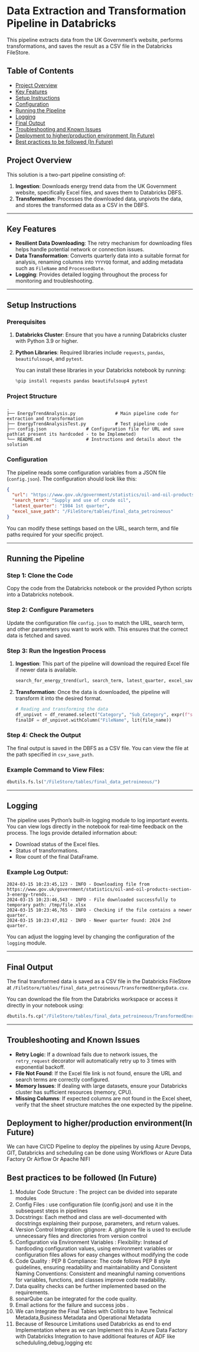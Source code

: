 
# Data Extraction and Transformation Pipeline in Databricks

This pipeline extracts data from the UK Government’s website, performs transformations, and saves the result as a CSV file in the Databricks FileStore.

## Table of Contents
- [Project Overview](#project-overview)
- [Key Features](#key-features)
- [Setup Instructions](#setup-instructions)
- [Configuration](#configuration)
- [Running the Pipeline](#running-the-pipeline)
- [Logging](#logging)
- [Final Output](#final-output)
- [Troubleshooting and Known Issues](#troubleshooting-and-known-issues)
- [Deployment to higher/production environment (In Future)](#deployment-to-higher-production-environment-in-future)
- [Best practices to be followed (In Future)](#best-practices-to-be-followed-in-future)

## Project Overview

This solution is a two-part pipeline consisting of:
1. **Ingestion**: Downloads energy trend data from the UK Government website, specifically Excel files, and saves them to Databricks DBFS.
2. **Transformation**: Processes the downloaded data, unpivots the data, and stores the transformed data as a CSV in the DBFS.

---

## Key Features

- **Resilient Data Downloading**: The retry mechanism for downloading files helps handle potential network or connection issues.
- **Data Transformation**: Converts quarterly data into a suitable format for analysis, renaming columns into `YYYYQQ` format, and adding metadata such as `FileName` and `ProcessedDate`.
- **Logging**: Provides detailed logging throughout the process for monitoring and troubleshooting.

---

## Setup Instructions

### Prerequisites
1. **Databricks Cluster**: Ensure that you have a running Databricks cluster with Python 3.9 or higher.
2. **Python Libraries**: Required libraries include `requests`, `pandas`, `beautifulsoup4`, and `pytest`.

   You can install these libraries in your Databricks notebook by running:

   ```python
   %pip install requests pandas beautifulsoup4 pytest
   ```

### Project Structure

```
.
├── EnergyTrendAnalysis.py               # Main pipeline code for extraction and transformation
├── EnergyTrendAnalysisTest.py           # Test pipeline code 
├── config.json               # Configuration file for URL and save path(at present its hardcoded - to be Implemeted)
└── README.md                 # Instructions and details about the solution
```

### Configuration

The pipeline reads some configuration variables from a JSON file (`config.json`). The configuration should look like this:

```json
{
  "url": "https://www.gov.uk/government/statistics/oil-and-oil-products-section-3-energy-trends",
  "search_term": "Supply and use of crude oil",
  "latest_quarter": "1984 1st quarter",
  "excel_save_path": "/FileStore/tables/final_data_petroineous"
}
```

You can modify these settings based on the URL, search term, and file paths required for your specific project.

---

## Running the Pipeline

### Step 1: Clone the Code

Copy the code from the Databricks notebook or the provided Python scripts into a Databricks notebook.

### Step 2: Configure Parameters

Update the configuration file `config.json` to match the URL, search term, and other parameters you want to work with. This ensures that the correct data is fetched and saved.

### Step 3: Run the Ingestion Process

1. **Ingestion**: This part of the pipeline will download the required Excel file if newer data is available.

   ```python
   search_for_energy_trend(url, search_term, latest_quarter, excel_save_path)
   ```

2. **Transformation**: Once the data is downloaded, the pipeline will transform it into the desired format.

   ```python
   # Reading and transforming the data
   df_unpivot = df_renamed.select("Category", "Sub_Category", expr(f"stack({len(quarter_columns)}, {stack_expr}) as (Quarter, Quantity)"))
   finalDF = df_unpivot.withColumn("FileName", lit(file_name))                       .withColumn("ProcessedDate", lit(datetime.now().strftime('%d/%m/%Y')))
   ```

### Step 4: Check the Output

The final output is saved in the DBFS as a CSV file. You can view the file at the path specified in `csv_save_path`.

### Example Command to View Files:

```python
dbutils.fs.ls("/FileStore/tables/final_data_petroineous/")
```

---

## Logging

The pipeline uses Python’s built-in logging module to log important events. You can view logs directly in the notebook for real-time feedback on the process. The logs provide detailed information about:

- Download status of the Excel files.
- Status of transformations.
- Row count of the final DataFrame.

### Example Log Output:

```
2024-03-15 10:23:45,123 - INFO - Downloading file from https://www.gov.uk/government/statistics/oil-and-oil-products-section-3-energy-trends...
2024-03-15 10:23:46,543 - INFO - File downloaded successfully to temporary path: /tmp/file.xlsx
2024-03-15 10:23:46,765 - INFO - Checking if the file contains a newer quarter.
2024-03-15 10:23:47,012 - INFO - Newer quarter found: 2024 2nd quarter.
```

You can adjust the logging level by changing the configuration of the `logging` module.

---

## Final Output

The final transformed data is saved as a CSV file in the Databricks FileStore at `/FileStore/tables/final_data_petroineous/TransformedEnergyData.csv`.

You can download the file from the Databricks workspace or access it directly in your notebook using:

```python
dbutils.fs.cp("/FileStore/tables/final_data_petroineous/TransformedEnergyData.csv", "/local/path/to/save.csv")
```

---

## Troubleshooting and Known Issues

- **Retry Logic**: If a download fails due to network issues, the `retry_request` decorator will automatically retry up to 3 times with exponential backoff.
- **File Not Found**: If the Excel file link is not found, ensure the URL and search terms are correctly configured.
- **Memory Issues**: If dealing with large datasets, ensure your Databricks cluster has sufficient resources (memory, CPU).
- **Missing Columns**: If expected columns are not found in the Excel sheet, verify that the sheet structure matches the one expected by the pipeline.

## Deployment to higher/production environment(In Future)

We can have CI/CD Pipeline to deploy the pipelines by using Azure Devops, GIT, Databricks and scheduling can be done using Workflows or Azure Data Factory Or Airflow Or Apache NIFI


## Best practices to be followed (In Future)
1. Modular Code Structure : The project can be divided into separate modules
2. Config Files : use configuration file (config.json) and use it in the subsequest steps in pipelines
3. Docstrings: Each method and class are well-documented with docstrings explaining their purpose, parameters, and return values.
4. Version Control Integration: gitignore: A .gitignore file is used to exclude unnecessary files and directories from version control
5. Configuration via Environment Variables :  Flexibility: Instead of hardcoding configuration values, using environment variables or configuration files allows for easy changes without modifying the code
6. Code Quality : PEP 8 Compliance: The code follows PEP 8 style guidelines, ensuring readability and maintainability and Consistent Naming Conventions: Consistent and meaningful naming conventions for variables, functions, and classes improve code readability.
7. Data quality checks can be further implemented based on the requirements.
8. sonarQube can be integrated for the code quality.
9. Email actions for the failure and success jobs .
10. We can Integrate the Final Tables with Collibra to have Technical Metadata,Business Metadata and Operational Metadata
11. Because of Resource Limitations used Databricks as end to end Implementation where as we can Implement this in Azure Data Factory with Databricks Integration to have additional features of ADF like schedululing,debug,logging etc


